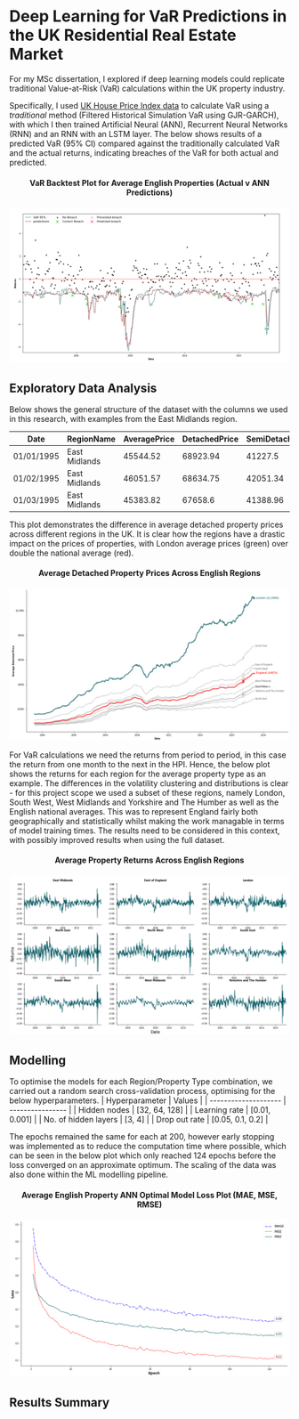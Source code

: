 
# Deep Learning for VaR Predictions in the UK Residential Real Estate Market

For my MSc dissertation, I explored if deep learning models could replicate traditional Value-at-Risk (VaR) calculations within the UK property industry. 

Specifically, I used [UK House Price Index data](https://www.gov.uk/government/collections/uk-house-price-index-reports) to calculate VaR using a *traditional* method (Filtered Historical Simulation VaR using GJR-GARCH), with which I then trained Artificial Neural  (ANN), Recurrent Neural Networks (RNN) and an RNN with an LSTM layer. The below shows results of a predicted VaR (95% CI) compared against the traditionally calculated VaR and the actual returns, indicating breaches of the VaR for both actual and predicted.

<h4 align="center">
VaR Backtest Plot for Average English Properties (Actual v ANN Predictions)
</h4>

![example_VaR](https://github.com/joemarron/real-estate-risk-forecasting/blob/main/plots/average_England_ANN_var_prediction_backtest.png)

## Exploratory Data Analysis

Below shows the general structure of the dataset with the columns we used in this research, with examples from the East Midlands region.

| Date       | RegionName    | AveragePrice | DetachedPrice | SemiDetachedPrice | TerracedPrice | FlatPrice |
| ---------- | ------------- | ------------ | ------------- | ----------------- | ------------- | --------- |
| 01/01/1995 | East Midlands | 45544.52     | 68923.94      | 41227.5           | 32870.49      | 30954.76  |
| 01/02/1995 | East Midlands | 46051.57     | 68634.75      | 42051.34          | 33423.75      | 31600.06  |
| 01/03/1995 | East Midlands | 45383.82     | 67658.6       | 41388.96          | 33005.72      | 30958.9   |

This plot demonstrates the difference in average detached property prices across different regions in the UK. It is clear how the regions have a drastic impact on the prices of properties, with London average prices (green) over double the national average (red).

<h4 align="center">
Average Detached Property Prices Across English Regions
</h4>

![price_hist](https://github.com/joemarron/real-estate-risk-forecasting/blob/main/plots/average_detached_lineplot.png)

For VaR calculations we need the returns from period to period, in this case the return from one month to the next in the HPI. Hence, the below plot shows the returns for each region for the average property type as an example. The differences in the volatility clustering and distributions is clear - for this project scope we used a subset of these regions, namely London, South West, West Midlands and Yorkshire and The Humber as well as the English national averages. This was to represent England fairly both geographically and statistically whilst making the work managable in terms of model training times. The results need to be considered in this context, with possibly improved results when using the full dataset.

<h4 align="center">
Average Property Returns Across English Regions
</h4>

![ret_hist](https://github.com/joemarron/real-estate-risk-forecasting/blob/main/plots/average_returns.png)

## Modelling
To optimise the models for each Region/Property Type combination, we carried out a random search cross-validation process, optimising for the below hyperparameters.
| Hyperparameter       | Values           |
| -------------------- | ---------------- |
| Hidden nodes         | [32, 64, 128]    |
| Learning rate        | [0.01, 0.001]    |
| No. of hidden layers | [3, 4]           |
| Drop out rate        | [0.05, 0.1, 0.2] |

The epochs remained the same for each at 200, however early stopping was implemented as to reduce the computation time where possible, which can be seen in the below plot which only reached 124 epochs before the loss converged on an approximate optimum. The scaling of the data was also done within the ML modelling pipeline.

<h4 align="center">
Average English Property ANN Optimal Model Loss Plot (MAE, MSE, RMSE)
</h4>

![loss_plot](https://github.com/joemarron/real-estate-risk-forecasting/blob/main/plots/average_England_ANN_optimal_model_loss_plt.png)

## Results Summary



